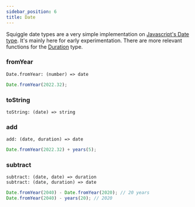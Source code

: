 ```yaml
---
sidebar_position: 6
title: Date
---
```


Squiggle date types are a very simple implementation on [Javascript's Date type](https://developer.mozilla.org/en-US/docs/Web/JavaScript/Reference/Global_Objects/Date). It's mainly here for early experimentation. There are more relevant functions for the [Duration](/docs/Api/Duration) type.

### fromYear

```
Date.fromYear: (number) => date
```

```js
Date.fromYear(2022.32);
```

### toString

```
toString: (date) => string
```

### add

```
add: (date, duration) => date
```

```js
Date.fromYear(2022.32) + years(5);
```

### subtract

```
subtract: (date, date) => duration
subtract: (date, duration) => date
```

```js
Date.fromYear(2040) - Date.fromYear(2020); // 20 years
Date.fromYear(2040) - years(20); // 2020
```
